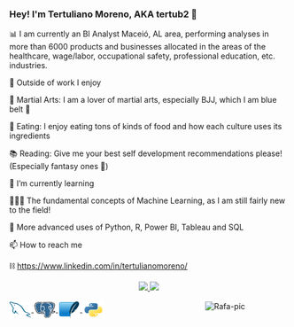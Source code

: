 ### Hey! I'm Tertuliano Moreno, AKA tertub2 👋

📊 I am currently an BI Analyst Maceió, AL area, performing analyses in more than 6000 products and businesses allocated in the areas of the healthcare, wage/labor, occupational safety, professional education, etc. industries.



👀 Outside of work I enjoy

🥋 Martial Arts: I am a lover of martial arts, especially BJJ, which I am blue belt 🔵 

🍞 Eating: I enjoy eating tons of kinds of food and how each culture uses its ingredients 

📚 Reading: Give me your best self development recommendations please! (Especially fantasy ones 🐉)


 

🌱 I’m currently learning

🙇🏻‍♀️ The fundamental concepts of Machine Learning, as I am still fairly new to the field!

🔧 More advanced uses of Python, R, Power BI, Tableau and SQL


 

📫 How to reach me


⛓ https://www.linkedin.com/in/tertulianomoreno/

<div align="center">
  <a href="https://github.com/tertub2">
  <img height="180em" src="https://github-readme-stats.vercel.app/api?username=tertub2&show_icons=true&theme=dark&include_all_commits=true&count_private=true"/>
  <img height="180em" src="https://github-readme-stats.vercel.app/api/top-langs/?username=tertub2&layout=compact&langs_count=7&theme=dark"/>
</div>

<div style="display: inline_block"><br>
  <img align="center" alt="Tertu-MYSQL" height="30" width="40" src="https://raw.githubusercontent.com/devicons/devicon/master/icons/mysql/mysql-original.svg">
  <img align="center" alt="Tertu-PostgreSQL" height="30" width="40" src="https://raw.githubusercontent.com/devicons/devicon/master/icons/postgresql/postgresql-original.svg">
  <img align="center" alt="Rafa-Csharp" height="30" width="40" src="https://raw.githubusercontent.com/devicons/devicon/master/icons/sqlite/sqlite-original.svg">
  <img align="center" alt="Tertu-Python" height="30" width="40" src="https://raw.githubusercontent.com/devicons/devicon/master/icons/python/python-original.svg">
  <img align="right" alt="Rafa-pic" height="100" width="150" src="https://media.giphy.com/media/G1ifnX4d5tYFACktp9/giphy.gif" 

</div>
